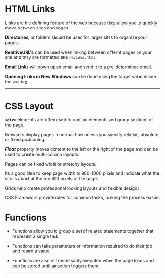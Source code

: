# HTML Links

Links are the defining feature of the web because they allow you to quickly move between sites and pages.

**Directories**, or folders should be used for larger sites to organize your pages.

**RealtiveURL's** can be used when linking between differnt pages on your site and they are formatted like `reviews.html`.

**Email Links** will oown up an email and send it to a pre-determined email.

**Opening Links in New Windows** can be done using the target value inside the `<a>` tag.

---

# CSS Layout

***`<div>`*** elements are often used to contain elements and group sections of the page.

Browsers display pages in normal flow unless you specify relative, absolute or fixed positioning.

***Float*** property moves content to the left or the right of the page and can be used to create multi-column layouts.

Pages can be fixed width or stretchy layouts.

Its a good idea to keep page width to 960-1000 pixels and indicate what the site is about at the top 600 pixels of the page.

Grids help create professional looking layouts and flexible designs

CSS Framewors provide rules for common tasks, making the process easier.

# Functions

* Functions allow you to group a set of related statements together that represent a single task.

* Functions can take parameters or information required to do their job and return a value.

* Functions are also not necessarily executed when the page loads and can be stored until an action triggers them. 



*** ***